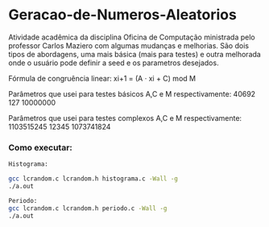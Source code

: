 # Geracao-de-Numeros-Aleatorios
Atividade acadêmica da disciplina Oficina de Computação ministrada pelo professor Carlos Maziero com algumas mudanças e melhorias.
São dois tipos de abordagens, uma mais básica (mais para testes) e outra melhorada onde o usuário pode definir a seed e os parametros desejados.

Fórmula de congruência linear: xi+1 = (A · xi + C) mod M

Parâmetros que usei para testes básicos A,C e M respectivamente: 40692 127 10000000


Parâmetros que usei para testes complexos A,C e M respectivamente: 1103515245 12345 1073741824

### Como executar:
```bash
Histograma:

gcc lcrandom.c lcrandom.h histograma.c -Wall -g
./a.out

Periodo:
gcc lcrandom.c lcrandom.h periodo.c -Wall -g
./a.out
```
